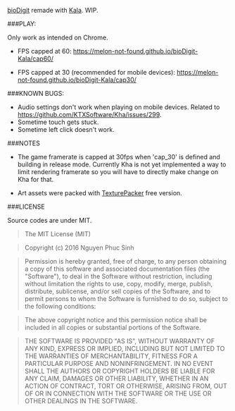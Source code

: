 
[bioDigit](https://play.google.com/store/apps/details?id=me.haza.biodigit) remade with [Kala](https://github.com/hazagames/Kala). WIP.

###PLAY:

Only work as intended on Chrome.

- FPS capped at 60: https://melon-not-found.github.io/bioDigit-Kala/cap60/

- FPS capped at 30 (recommended for mobile devices): https://melon-not-found.github.io/bioDigit-Kala/cap30/

###KNOWN BUGS:

- Audio settings don't work when playing on mobile devices. Related to https://github.com/KTXSoftware/Kha/issues/299.
- Sometime touch gets stuck.
- Sometime left click doesn't work.

###NOTES

- The game framerate is capped at 30fps when 'cap_30' is defined and building in release mode. Currently Kha is not yet implemented a way to limit rendering framerate so you will have to directly make change on Kha for that.

- Art assets were packed with [TexturePacker](https://www.codeandweb.com/texturepacker) free version.

###LICENSE

Source codes are under MIT.

>The MIT License (MIT)

>Copyright (c) 2016 Nguyen Phuc Sinh

>Permission is hereby granted, free of charge, to any person obtaining a copy
of this software and associated documentation files (the "Software"), to deal
in the Software without restriction, including without limitation the rights
to use, copy, modify, merge, publish, distribute, sublicense, and/or sell
copies of the Software, and to permit persons to whom the Software is
furnished to do so, subject to the following conditions:

>The above copyright notice and this permission notice shall be included in all
copies or substantial portions of the Software.

>THE SOFTWARE IS PROVIDED "AS IS", WITHOUT WARRANTY OF ANY KIND, EXPRESS OR
IMPLIED, INCLUDING BUT NOT LIMITED TO THE WARRANTIES OF MERCHANTABILITY,
FITNESS FOR A PARTICULAR PURPOSE AND NONINFRINGEMENT. IN NO EVENT SHALL THE
AUTHORS OR COPYRIGHT HOLDERS BE LIABLE FOR ANY CLAIM, DAMAGES OR OTHER
LIABILITY, WHETHER IN AN ACTION OF CONTRACT, TORT OR OTHERWISE, ARISING FROM,
OUT OF OR IN CONNECTION WITH THE SOFTWARE OR THE USE OR OTHER DEALINGS IN THE
SOFTWARE.
